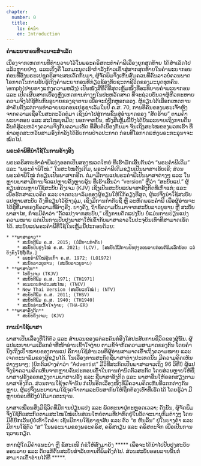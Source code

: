```yaml
---
chapter:
  number: 0
  title:
    lo: ຄຳນຳ
    en: Introduction
---
```

**ຄຳພະຍາກອນທີ່ຈວນຈະສຳເລັດ**

ເນື່ອງຈາກເຫດການທີ່ທຳນວາຍໄວ້ໃນພຣະຄຣິສຕະທຳຄຳພີເລື່ອງຍຸກສຸດທ້າຍ ໄດ້ສຳເລັດໄປແລ້ວຫຼາຍຢ່າງ, ແລະເບິ່ງຄື ໂລກມະນຸດເຮົາກຳລັງກ້າວເຂົ້າສູ່ສາກສຸດທ້າຍໃນຄຳພະຍາກອນ ກ່ອນທີ່ອົງພຣະເຢຊູຄຣິສຈະສະເດັດກັບມາ, ຜູ້ຈັດພິມຈຶ່ງເຫັນສົມຄວນທີ່ຄົນລາວບໍ່ຄວນພາດໂອກາດໃນການຮັບຮູ້ເຖິງຄຳພະຍາກອນທີ່ກ່ຽວຂ້ອງກັບຊະຕາຊີວິດຂອງມະນຸດທຸກຄົນ. \emph{ປາຍທາງແຫ່ງຄວາມຫວັງ} ເປັນໜັງສືທີ່ດີທີ່ສຸດເຫຼັ້ມໜຶ່ງທີ່ອະທິບາຍຄຳພະຍາກອນ ແລະ ເປີດເຜີຍສາກເບື້ອງຫຼັງເຫດການຕ່າງໆໃນປະຫວັດສາດ ທີ່ຈະຊ່ວຍບັນດາຜູ້ຫິວກະຫາຍຄວາມຈິງໄດ້ຮູ້ທັນກົນອຸບາຍຂອງຊາຕານ ເພື່ອຈະບໍ່ຖືກຫຼອກລວງ. ຜູ້ຂຽນໄດ້ເລືອກເຫດການສຳຄັນຕັ້ງແຕ່ການທຳລາຍນະຄອນເຢຣູຊາເລັມໃນປີ ຄ.ສ. 70, ການທີ່ຄົນຂອງພຣະເຈົ້າຫຼົງຈາກຄວາມເຊື່ອໃນສະຕະວັດຕໍ່ມາ ເຊິ່ງນຳໄປສູ່ການຂຶ້ນສູ່ອຳນາດຂອງ “ສັດຮ້າຍ” ຕາມຄຳພະຍາກອນ ແລະ ສະໄໝຍຸກມືດ; ນອກຈາກນັ້ນ, ໜັງສືເຫຼັ້ມນີ້ຍັງໄດ້ບັນລະຍາຍເຖິງການດິ້ນລົນຕໍ່ສູ້ລະຫວ່າງຄວາມຈິງກັບຄວາມເທັດ ທີ່ສືບຕໍ່ເນື່ອງກັນມາ ຈົນເຖິງສະໄໝຂອງພວກເຮົາ ທີ່ຂ່າວທູດສະຫວັນສາມອົງກຳລັງໄດ້ຮັບການປ່າວປະກາດ ກ່ອນທີ່ໂອກາດແຫ່ງພຣະກະລຸນາຈະໝົດໄປ.

**ພຣະຄຳພີທີ່ນຳໃຊ້ໃນການອ້າງອີງ**

ພຣະຄຣິສຕະທຳຄຳພີແບ່ງອອກເປັນສອງໝວດໃຫຍ່ ທີ່ເຮົາມັກເອີ້ນກັນວ່າ “ພຣະຄຳພີເດີມ” ແລະ “ພຣະຄຳພີໃໝ່.” ໃນສະໄໝດັ້ງເດີມ, ພຣະຄຳພີເດີມຂຽນເປັນພາສາເຮັບເຣີ; ສ່ວນພຣະຄຳພີໃໝ່ ກໍຂຽນເປັນພາສາກຣີກ. ຕໍ່ມາມີການແປພຣະຄຳພີເປັນພາສາຕ່າງໆ ແລະ ໃນຫຼາຍພາສາມີການຈັດແປຫຼາຍຄັ້ງຫຼາຍລຸ້ນ ທີ່ເຮົາເອີ້ນວ່າ “version” ຫຼືວ່າ “ສະບັບແປ.” ຜູ້ຂຽນສ່ວນຫຼາຍໃຊ້ສະບັບ ຄິງເຈມ (KJV) ເຊິ່ງເປັນສະບັບແປພາສາອັງກິດທີ່ເກົ່າແກ່; ແລະເພື່ອຮັກສາແນວຄິດ ແລະ ເຈດຕະນາລົມຂອງຜູ້ຂຽນໃຫ້ໃກ້ຄຽງທີ່ສຸດ, ຜູ້ແປຈຶ່ງນຳໃຊ້ສະບັບແປຫຼາຍສະບັບ ດັ່ງທີ່ຂຽນໄວ້ຂ້າງລຸ່ມ, ເຊິ່ງມີການກຳກັບຊື່ ຫຼື ລະຫັດພຣະຄຳພີ ເພື່ອຜູ້ອ່ານຈະໄດ້ຮູ້ທີ່ມາຂອງຂໍ້ຄວາມທີ່ອ້າງອີງ. ບາງຄັ້ງ, ຖ້າຂໍ້ຄວາມນັ້ນມາຈາກສະບັບລາວບູຮານ ຫຼື ສະບັບພາສາໄທ, ກໍຈະມີຄຳວ່າ “ດັດແປງຈາກສະບັບ,” ເຊິ່ງການດັດແປງນັ້ນ ບໍ່ແມ່ນການປ່ຽນແປງຄວາມໝາຍ ແຕ່ເປັນການປັບປຸງພາສາໃຫ້ເຂົ້າກັບພາສາລາວໃນປະຈຸບັນເທົ່າທີ່ສາມາດເຮັດໄດ້. ສະບັບແປພຣະຄຳພີທີ່ໃຊ້ໃນເຫຼັ້ມນີ້ປະກອບດ້ວຍ:

    * **ພາສາລາວ**
        * ສະບັບຕີພິມ ຄ.ສ. 2015; (ບໍ່ມີການກຳກັບ)
        * ສະບັບປັບປຸງໃໝ່ ຄ.ສ. 2021; (LCV), [ສະບັບນີ້ມີການປັບປຸງອອນລາຍກ່ອນຕີພິມເລັກນ້ອຍ ແຕ່ຍັງຄົງໃຊ້ຊື່ເດີມ.]
        * ພຣະຄຳພີໃໝ່ລຸ້ນເກົ່າ ຄ.ສ. 1972; (LO1972)
        * ສະບັບລາວບູຮານ; (ສະບັບລາວບູຮານ)
    * **ພາສາໄທ**
        * ໄທຄິງເຈມ (TKJV)
        * ສະບັບຕີພິມ ຄ.ສ. 1971; (TH1971)
        * ອະມະຕະທຳຮ່ວມສະໄໝ; (TNCV)
        * New Thai Version (ສະບັບແປໃໝ່); (NTV)
        * ສະບັບຕີພິມ ຄ.ສ. 2011; (THSV)
        * ສະບັບຕີພິມ ຄ.ສ. 1940; (TH1940)
        * ສະບັບອ່ານເຂົ້າໃຈງ່າຍ; (THA-ER)
    * **ພາສາອັງກິດ**
        * ສະບັບຄິງເຈມ; (KJV)

**ການນຳໃຊ້ພາສາ**

ພາສາເປັນເລື່ອງທີ່ໃກ້ຕົວ ແລະ ສຳນວນຂອງແຕ່ລະຄົນກໍອີງໃສ່ປະສົບການຊີວິດຂອງຜູ້ນັ້ນ. ຜູ້ແປພະຍາຍາມເລືອກຄຳທີ່ໜ້າອ່ານເຂົ້າໃຈງ່າຍ ຕາມຂໍ້ຈຳກັດຄວາມສາມາດຂອງຕົນ ໂດຍຄຳນຶງເຖິງເປົ້າໝາຍຂອງການແປ ຄືການໃຊ້ສຳນວນທີ່ຜູ້ອ່ານສາມາດເຂົ້າເຖິງຄວາມໝາຍ ແລະ ເຈດຕະນາລົມຂອງຜູ້ຂຽນໄດ້. ໃນເລື່ອງການສະກົດຊື່ພາສາຕ່າງປະເທດນັ້ນ ມີຄວາມຄິດເຫັນຕ່າງໆນາໆ; (ຍົກຕົວຢ່າງຄຳວ່າ “Adventist” ມີວິທີສະກົດເປັນພາສາລາວເຖິງ 96 ວິທີ!) ຜູ້ແປຈຶ່ງນຳຄວາມຄິດເຫັນຈາກຫຼາຍຄົນປະກອບເຂົ້າໃນການກຳນົດຕົວສະກົດ ໂດຍສ່ວນຫຼາຍໃຫ້ຊື່ພາສາຝຣັ່ງອອກສຽງຕາມພາສາຝຣັ່ງ ແລະ ຊື່ພາສາອັງກິດ ແລະ ພາສາອື່ນໃຫ້ອອກສຽງຕາມພາສາອິງກິດ. ສ່ວນການໃຊ້ຈຸດຈ້ຳນັ້ນ ກໍເປັນອີກເລື່ອງໜຶ່ງທີ່ມີຄວາມຄິດເຫັນທີ່ແຕກຕ່າງກັນຫຼາຍ. ຜູ້ແປຈຶ່ງພະຍາຍາມໃຊ້ຈຸດຈ້ຳຕາມລະບົບສາກົນໃຫ້ຖືກຕ້ອງເທົ່າທີ່ເຮັດໄດ້ ໂດຍຮູ້ວ່າ ມີຫຼາຍບ່ອນທີ່ຍັງບໍ່ໄດ້ມາດຕະຖານ.

ພາສາເໝືອນສິ່ງມີຊິວິດທີ່ມີການປ່ຽນແປງ ແລະ ພັດທະນາຢູ່ຕະຫຼອດເວລາ; ດັ່ງນັ້ນ, ຜູ້ຈັດພິມຈຶ່ງໃຊ້ຕົວສະກົດຕາມສະໄໝໃໝ່ເປັນສ່ວນໃຫຍ່ຕາມທີ່ປາກົດຢູ່ໃນວັດຈະນານຸກົມຕ່າງໆ ໂດຍມີຂໍ້ຍົກເວັ້ນຢູ່ບໍ່ເທົ່າໃດຄຳ: ເຊັ່ນມີການໃຊ້ຣາຊາສັບ ແລະ ຕົວ “ຣ ຫັນລີ້ນ” ຢູ່ໃນບາງຄຳ ແລະ ມີການໃຊ້ຕົວ “ສ” ໃນພຣະນາມຂອງພຣະຄຣິສ, ຄຣິສຕຽນ ແລະ ຄຣິສຕະຈັກ ເພື່ອເປັນການຖວາຍກຽດ. 

ຫາກຜູ້ໃດມີຄຳແນະນຳ ຫຼື ຂໍ້ສະເໜີ ກໍຂໍໃຫ້ສົ່ງມາຍັງ ***** ເພື່ອຈະໄດ້ນຳໄປປັບປຸງສະບັບອອນລາຍ ແລະ ດັດແກ້ຕົ້ນສະບັບສຳລັບການຕີພິມຄັ້ງຕໍ່ໄປ. ສ່ວນສະບັບອອນລາຍນັ້ນກໍສາມາດເຂົ້າອ່ານໄດ້ທີ່ *****.
